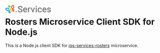 # <img src="https://github.com/pip-services/pip-services/raw/master/design/Logo.png" alt="Pip.Services Logo" style="max-width:30%"> <br/> Rosters Microservice Client SDK for Node.js

This is a Node.js client SDK for [iqs-services-rosters](http://gitlab.com/iqs-services/iqs-services-rosters-node) microservice.
